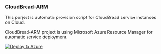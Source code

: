 ### CloudBread-ARM
This porject is automatic provision script for CloudBread service instances on Cloud.

CloudBread-ARM project is using Microsoft Azure Resource Manager for automatic service deployment.

[![Deploy to Azure](http://azuredeploy.net/deploybutton.png)](https://azuredeploy.net/)

